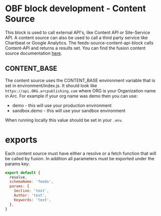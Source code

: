 # OBF block development - Content Source

This block is used to call external API's, like Content API or Site-Service API. A content source can also be used to call a third party service like Chartbeat or Google Analytics. The feeds-source-content-api-block calls Content-API and returns a results set. You can find the fusion content source documentation [here](https://redirector.arcpublishing.com/alc/arc-products/pagebuilder/fusion/documentation/recipes/defining-content-source.md?version=2.6).

## CONTENT_BASE

The content source uses the CONTENT_BASE environment variable that is set in environment/index.js. It should look like `https://api.ORG.arcpublishing.com` where ORG is your Organization name in Arc. For example if your org name was demo then you can use:

- demo - this will use your production environment
- sandbox.demo - this will use your sandbox environment

When running locally this value should be set in your `.env`.

# exports

Each content source must have either a resolve or a fetch function that will be called by fusion. In addition all parameters must be exported under the params key:

```javascript
export default {
  resolve,
  schemaName: 'feeds',
  params: {
    Section: 'text',
    Author: 'text',
    Keywords: 'text',
  },
}
```

